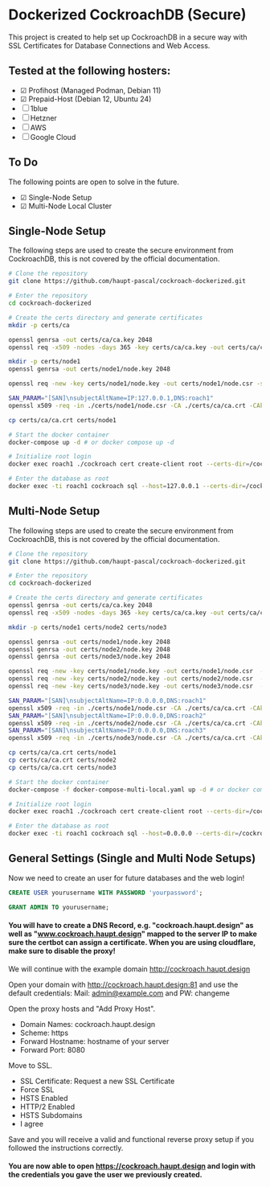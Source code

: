 # Dockerized CockroachDB (Secure)
This project is created to help set up CockroachDB in a secure way with SSL Certificates for Database Connections and Web Access.

## Tested at the following hosters:
- &#x2611; Profihost (Managed Podman, Debian 11)
- &#x2611; Prepaid-Host (Debian 12, Ubuntu 24)
- &#x2610; 1blue
- &#x2610; Hetzner
- &#x2610; AWS
- &#x2610; Google Cloud

## To Do
The following points are open to solve in the future.
- &#x2611; Single-Node Setup
- &#x2611; Multi-Node Local Cluster 

## Single-Node Setup
The following steps are used to create the secure environment from CockroachDB, this is not covered by the official documentation.

```bash
# Clone the repository
git clone https://github.com/haupt-pascal/cockroach-dockerized.git

# Enter the repository
cd cockroach-dockerized

# Create the certs directory and generate certificates
mkdir -p certs/ca

openssl genrsa -out certs/ca/ca.key 2048
openssl req -x509 -nodes -days 365 -key certs/ca/ca.key -out certs/ca/ca.crt -subj '/CN=LocalCA/O=CA/C=IN'

mkdir -p certs/node1
openssl genrsa -out certs/node1/node.key 2048

openssl req -new -key certs/node1/node.key -out certs/node1/node.csr -subj '/CN=node/O=LocalCockroachNode1/C=IN'

SAN_PARAM="[SAN]\nsubjectAltName=IP:127.0.0.1,DNS:roach1" 
openssl x509 -req -in ./certs/node1/node.csr -CA ./certs/ca/ca.crt -CAkey ./certs/ca/ca.key -CAcreateserial -out ./certs/node1/node.crt -days 365000 -extfile <(echo -e "$SAN_PARAM") -extensions SAN

cp certs/ca/ca.crt certs/node1

# Start the docker container
docker-compose up -d # or docker compose up -d

# Initialize root login
docker exec roach1 ./cockroach cert create-client root --certs-dir=/cockroach/cockroach-certs --ca-key=/cockroach/ca/ca.key --lifetime=24h

# Enter the database as root
docker exec -ti roach1 cockroach sql --host=127.0.0.1 --certs-dir=/cockroach/cockroach-certs
```

## Multi-Node Setup
The following steps are used to create the secure environment from CockroachDB, this is not covered by the official documentation.

```bash
# Clone the repository
git clone https://github.com/haupt-pascal/cockroach-dockerized.git

# Enter the repository
cd cockroach-dockerized

# Create the certs directory and generate certificates
openssl genrsa -out certs/ca/ca.key 2048
openssl req -x509 -nodes -days 365 -key certs/ca/ca.key -out certs/ca/ca.crt -subj '/CN=LocalCA/O=CA/C=IN'

mkdir -p certs/node1 certs/node2 certs/node3

openssl genrsa -out certs/node1/node.key 2048
openssl genrsa -out certs/node2/node.key 2048
openssl genrsa -out certs/node3/node.key 2048

openssl req -new -key certs/node1/node.key -out certs/node1/node.csr  -subj '/CN=node/O=LocalCockroachNode1/C=IN'
openssl req -new -key certs/node2/node.key -out certs/node2/node.csr  -subj '/CN=node/O=LocalCockroachNode2/C=IN'
openssl req -new -key certs/node3/node.key -out certs/node3/node.csr  -subj '/CN=node/O=LocalCockroachNode3/C=IN'

SAN_PARAM="[SAN]\nsubjectAltName=IP:0.0.0.0,DNS:roach1"
openssl x509 -req -in ./certs/node1/node.csr -CA ./certs/ca/ca.crt -CAkey ./certs/ca/ca.key -CAcreateserial -out ./certs/node1/node.crt -days 365000 -extfile <(echo -e "$SAN_PARAM") -extensions SAN
SAN_PARAM="[SAN]\nsubjectAltName=IP:0.0.0.0,DNS:roach2"
openssl x509 -req -in ./certs/node2/node.csr -CA ./certs/ca/ca.crt -CAkey ./certs/ca/ca.key -CAcreateserial -out ./certs/node2/node.crt -days 365000 -extfile <(echo -e "$SAN_PARAM") -extensions SAN
SAN_PARAM="[SAN]\nsubjectAltName=IP:0.0.0.0,DNS:roach3"
openssl x509 -req -in ./certs/node3/node.csr -CA ./certs/ca/ca.crt -CAkey ./certs/ca/ca.key -CAcreateserial -out ./certs/node3/node.crt -days 365000 -extfile <(echo -e "$SAN_PARAM") -extensions SAN

cp certs/ca/ca.crt certs/node1
cp certs/ca/ca.crt certs/node2
cp certs/ca/ca.crt certs/node3

# Start the docker container
docker-compose -f docker-compose-multi-local.yaml up -d # or docker compose up -d

# Initialize root login
docker exec roach1 ./cockroach cert create-client root --certs-dir=/cockroach/cockroach-certs --ca-key=/cockroach/ca/ca.key --lifetime=24h

# Enter the database as root
docker exec -ti roach1 cockroach sql --host=0.0.0.0 --certs-dir=/cockroach/cockroach-certs
```

## General Settings (Single and Multi Node Setups)

Now we need to create an user for future databases and the web login!
```sql
CREATE USER yourusername WITH PASSWORD 'yourpassword';

GRANT ADMIN TO yourusername;
```

#### You will have to create a DNS Record, e.g. "cockroach.haupt.design" as well as "www.cockroach.haupt.design" mapped to the server IP to make sure the certbot can assign a certificate. When  you are using cloudflare, make sure to disable the proxy!

We will continue with the example domain http://cockroach.haupt.design

Open your domain with http://cockroach.haupt.design:81 and use the default credentials: Mail: admin@example.com and PW: changeme

Open the proxy hosts and "Add Proxy Host". 
- Domain Names: cockroach.haupt.design
- Scheme: https
- Forward Hostname: hostname of your server
- Forward Port: 8080

Move to SSL. 
- SSL Certificate: Request a new SSL Certificate
- Force SSL
- HSTS Enabled
- HTTP/2 Enabled
- HSTS Subdomains
- I agree

Save and you will receive a valid and functional reverse proxy setup if you followed the instructions correctly. 

#### You are now able to open https://cockroach.haupt.design and login with the credentials you gave the user we previously created.

